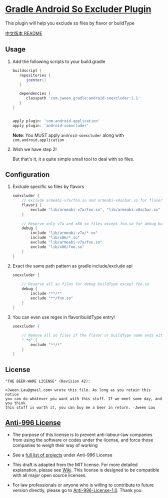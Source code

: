 [Gradle Android So Excluder Plugin](https://github.com/Jween/android-soexcluder)
=========================================

This plugin will help you exclude so files by flavor or buildType   

[中文版本 README](README.cn.md)


Usage
-----

1. Add the following scripts to your build.gradle

    ```groovy
    buildscript {
       repositories {
          jcenter()
       }

       dependencies {
          classpath 'com.jween.gradle:android-soexcluder:1.1'
       }
    }


    apply plugin: 'com.android.application'
    apply plugin: 'android-soexcluder'
    ```
    **Note**: You MUST apply `android-soexcluder` along with `com.android.application`   

2. Wish we have step 2! 
 
    But that's it, it a quite simple small tool to deal with so files.

Configuration
-------------

1. Exclude specific so files by flavors

    ```groovy
    soexcluder {
        // exclude armeabi-v7a/foo.so and armeabi-v8a/bar.so for flavor1
        flavor1 {
            exclude "lib/armeabi-v7a/foo.so", "lib/armeabi-v8a/bar.so"
        }
        
        // Reserve only v7a and x86 so files except foo.so for debug buildType
        debug {
            include "lib/armeabi-v7a/*.so" 
            include "lib/x86/*.so"
            exclude "lib/armeabi-v7a/foo.so"
            exclude "lib/x86/foo.so"
        }
    }
    ```

2. Exact the same path pattern as gradle include/exclude api

    ```groovy
    soexcluder {
        
        // Reserve all so files for debug buildType except foo.so
        debug {
            include "**/*" 
            exclude "**/foo.so"
        }
    }
    ```

3. You can even use regex in flavor/buildType entry!
 
     ```groovy
     soexcluder {
         
         // Remove all so files if the flavor or buildType name ends with 'o' 
         ".*o" {
             exclude "**/*"
         }
     }
     ```

License   
-------   
 
    "THE BEER-WARE LICENSE" (Revision 42):

    <Jween.Lau@gmail.com> wrote this file. As long as you retain this notice
    you can do whatever you want with this stuff. If we meet some day, and you think
    this stuff is worth it, you can buy me a beer in return. -Jween Lau
 

[Anti-996 License](https://github.com/996icu/996.ICU/blob/master/LICENSE)
--------
 
 - The purpose of this license is to prevent anti-labour-law companies from using the software or codes under the license, and force those companies to weigh their way of working
 - See a [full list of projects](https://github.com/996icu/996.ICU/blob/master/awesomelist/README.md) under Anti-996 License
 
 - This draft is adapted from the MIT license. For more detailed explanation, please see [Wiki](https://github.com/kattgu7/996-License-Draft/wiki). This license is designed to be compatible with all major open source licenses.  
 - For law professionals or anyone who is willing to contribute to future version directly, please go to [Anti-996-License-1.0](https://github.com/kattgu7/996-License-Draft). Thank you.